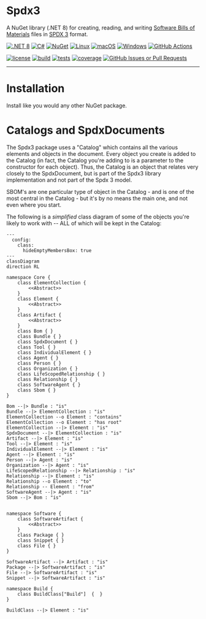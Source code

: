 # Spdx3

A NuGet library (.NET 8) for creating, reading, and
writing [Software Bills of Materials](https://www.ntia.gov/page/software-bill-materials) files
in [SPDX 3](https://spdx.github.io/spdx-spec/v3.0.1/) format.

[![.NET 8](https://img.shields.io/badge/.NET-8.0.x-blue)]()
[![C#](https://custom-icon-badges.demolab.com/badge/C%23-%23239120.svg?logo=cshrp&logoColor=white)]()
[![NuGet](https://img.shields.io/badge/NuGet-004880?logo=nuget&logoColor=fff)]()
[![Linux](https://img.shields.io/badge/Linux-FCC624?logo=linux&logoColor=black)]()
[![macOS](https://img.shields.io/badge/macOS-000000?logo=apple&logoColor=F0F0F0)]()
[![Windows](https://custom-icon-badges.demolab.com/badge/Windows-0078D6?logo=windows11&logoColor=white)]()
[![GitHub Actions](https://img.shields.io/badge/GitHub_Actions-2088FF?logo=github-actions&logoColor=white)]()

[![license](https://img.shields.io/github/license/mharrah/Spdx3?style=flat-square)](https://github.com/mharrah/Spdx3/tree/main?tab=MIT-1-ov-file#)
[![build](https://img.shields.io/github/actions/workflow/status/mharrah/Spdx3/ci.yml?branch=main&style=flat-square)](https://github.com/mharrah/Spdx3/actions/workflows/ci.yml)
[![tests](https://img.shields.io/endpoint?style=flat-square&url=https://gist.githubusercontent.com/mharrah/e434f7b17274a026c153482b64e5cf91/raw/Spdx3-junit-tests.json)](https://github.com/mharrah/Spdx3/actions/workflows/ci.yml)
[![coverage](https://img.shields.io/endpoint?style=flat-square&url=https://gist.githubusercontent.com/mharrah/e434f7b17274a026c153482b64e5cf91/raw/Spdx3-cobertura-coverage.json)](https://mharrah.github.io/Spdx3/)
[![GitHub Issues or Pull Requests](https://img.shields.io/github/issues/mharrah/Spdx3)](https://github.com/mharrah/Spdx3/issues)

---

# Installation
Install like you would any other NuGet package.

# Catalogs and SpdxDocuments
The Spdx3 package uses a "Catalog" which contains all the various elements and 
objects in the document.  Every object you create is added to the Catalog (in fact,
the Catalog you're adding to is a parameter to the constructor for each object). Thus,
the Catalog is an object that relates very closely to the SpdxDocument, but is part
of the Spdx3 library implementation and not part of the Spdx 3 model.

SBOM's are one particular type of object in the Catalog - and is one of the most central
in the Catalog - but it's by no means the main one, and not even where you start.

The following is a *simplified* class diagram of some of the objects you're likely to 
work with -- ALL of which will be kept in the Catalog:
```mermaid
---
  config:
    class:
      hideEmptyMembersBox: true
---
classDiagram
direction RL

namespace Core {
    class ElementCollection {
        <<Abstract>>
    }
    class Element {
        <<Abstract>>
    }
    class Artifact {
        <<Abstract>>
    }
    class Bom { }
    class Bundle { }
    class SpdxDocument { }
    class Tool { }
    class IndividualElement { }
    class Agent { }
    class Person { }
    class Organization { }
    class LifeScopedRelationship { }
    class Relationship { }
    class SoftwareAgent { }
    class Sbom { }
}

Bom --|> Bundle : "is"
Bundle --|> ElementCollection : "is"
ElementCollection --o Element : "contains"
ElementCollection --o Element : "has root"
ElementCollection --|> Element : "is"
SpdxDocument --|> ElementCollection : "is"
Artifact --|> Element : "is"        
Tool --|> Element : "is"        
IndividualElement --|> Element : "is"        
Agent --|> Element : "is"        
Person --|> Agent : "is"    
Organization --|> Agent : "is"    
LifeScopedRelationship --|> Relationship : "is"
Relationship --|> Element : "is"
Relationship --o Element : "to"
Relationship -- Element : "from"
SoftwareAgent --|> Agent : "is"  
Sbom --|> Bom : "is"


namespace Software {
    class SoftwareArtifact {
        <<Abstract>>
    }
    class Package { }
    class Snippet { }
    class File { }
}

SoftwareArtifact --|> Artifact : "is"
Package --|> SoftwareArtifact : "is"
File --|> SoftwareArtifact : "is"
Snippet --|> SoftwareArtifact : "is"

namespace Build {
    class BuildClass["Build"]  {  } 
}

BuildClass --|> Element : "is"

```


